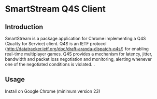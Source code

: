 
SmartStream Q4S Client 
======================

Introduction
------------

SmartStream is a package application for Chrome implementing a Q4S (Quality for Service) client.
Q4S is an IETF protocol (http://datatracker.ietf.org/doc/draft-aranda-dispatch-q4s/) for enabling real-time multiplayer games.
Q4S provides a mechanism for latency, jitter, bandwidth and packet loss negotiation and monitoring, alerting whenever one of the negotiated conditions is violated. .

Usage
-----

Install on Google Chrome (minimum version 23)

